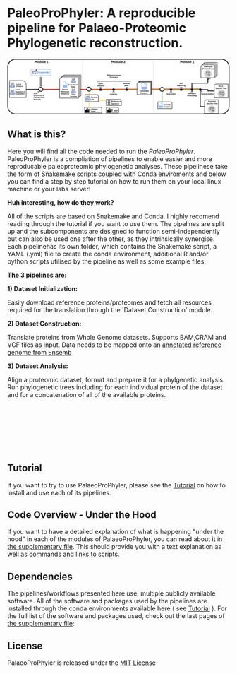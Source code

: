 # PaleoProPhyler: A reproducible pipeline for Palaeo-Proteomic Phylogenetic reconstruction.

![alt text](https://github.com/johnpatramanis/Proteomic_Pipeline/blob/main/GitHub_Tutorial/PaleoProPhyler%20Overview%20Fig.svg?raw=true)

## What is this?

Here you will find all the code needed to run the *PaleoProPhyler*.
PaleoProPhyler is a compliation of pipelines to enable easier and more reproducable paleoproteomic phylogenetic analyses.
These pipelinese take the form of Snakemake scripts coupled with Conda enviroments and below you can find a step by step tutorial on how to run them on your local linux machine or your labs server!

**Huh interesting, how do they work?**

All of the scripts are based on Snakemake and Conda. I highly recomend reading through the tutorial if you want to use them. The pipelines are split up and the subcomponents are designed to function semi-independently but can also be used one after the other, as they intrinsically synergise. Each pipelinehas its own folder, which contains the Snakemake script, a YAML (.yml) file to create the conda environment, additional R and/or python scripts utilised by the pipeline as well as some example files.


**The 3 pipelines are:**

**1) Dataset Initialization:**

Easily download reference proteins/proteomes and fetch all resources required for the translation through the 'Dataset Construction' module.

**2) Dataset Construction:**

  Translate proteins from Whole Genome datasets. Supports BAM,CRAM and VCF files as input. Data needs to be mapped onto an [annotated reference genome from Ensemb](https://www.ensembl.org/info/about/species.html)
   
**3) Dataset Analysis:**

   Align a proteomic dataset, format and prepare it for a phylgenetic analysis. Run phylogenetic trees including for each individual protein of the dataset and for a concatenation of all of the available proteins.
   
<br/><br/>
<br/><br/>
<br/><br/>

## Tutorial
If you want to try to use PalaeoProPhyler, please see the [Tutorial](GitHub_Tutorial/Tutorial.md) on how to install and use each of its pipelines.

## Code Overview - Under the Hood
If you want to have a detailed explanation of what is happening "under the hood" in each of the modules of PalaeoProPhyler, you can read about it in [the supplementary file](GitHub_Tutorial/Supplementary.pdf). This should provide you with a text explanation as well as commands and links to scripts.


## Dependencies
The pipelines/workflows presented here use, multiple publicly available software. All of the software and packages used by the pipelines are installed through the conda environments available here ( see [Tutorial](GitHub_Tutorial/Tutorial.md) ). For the full list of the software and packages used, check out the last pages of [the supplementary file](GitHub_Tutorial/Supplementary.pdf):

## License
PalaeoProPhyler is released under the [MIT License](LICENSE.md)
